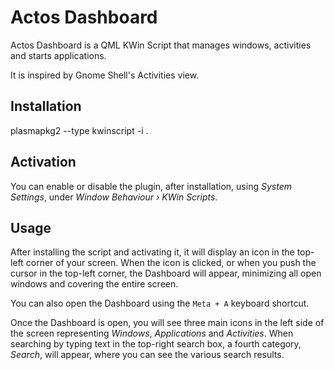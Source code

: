 Actos Dashboard
===============

Actos Dashboard is a QML KWin Script that manages windows, activities and starts applications.

It is inspired by Gnome Shell's Activities view.

## Installation

  plasmapkg2 --type kwinscript -i .

## Activation

You can enable or disable the plugin, after installation, using *System Settings*, under *Window Behaviour › KWin Scripts*.

## Usage

After installing the script and activating it, it will display an icon in the top-left corner of your screen. When the icon is clicked, or when you push the cursor in the top-left corner, the Dashboard will appear, minimizing all open windows and covering the entire screen. 

You can also open the Dashboard using the `Meta + A` keyboard shortcut.

Once the Dashboard is open, you will see three main icons in the left side of the screen representing *Windows*, *Applications* and *Activities*. When searching by typing text in the top-right search box, a fourth category, *Search*, will appear, where you can see the various search results.